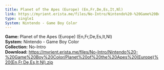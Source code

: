 ```yaml
---
title: Planet of the Apes (Europe) (En,Fr,De,Es,It,Nl)
link: https://myrient.erista.me/files/No-Intro/Nintendo%20-%20Game%20Boy%20Color/Planet%20of%20the%20Apes%20(Europe)%20(En,Fr,De,Es,It,Nl).zip
type: single1
System: Nintendo - Game Boy Color
---
```

<b>Game:</b> Planet of the Apes (Europe) (En,Fr,De,Es,It,Nl)<br>
<b>System:</b> Nintendo - Game Boy Color<br>
<b>Collection:</b> No-Intro<br>
<b>Download:</b> https://myrient.erista.me/files/No-Intro/Nintendo%20-%20Game%20Boy%20Color/Planet%20of%20the%20Apes%20(Europe)%20(En,Fr,De,Es,It,Nl).zip